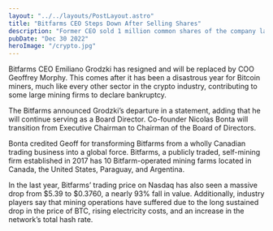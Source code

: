 ```yaml
---
layout: "../../layouts/PostLayout.astro"
title: "Bitfarms CEO Steps Down After Selling Shares"
description: "Former CEO sold 1 million common shares of the company last month according to filings."
pubDate: "Dec 30 2022"
heroImage: "/crypto.jpg"
---
```


Bitfarms CEO Emiliano Grodzki has resigned and will be replaced by COO Geoffrey Morphy. This comes after it has been a disastrous year for Bitcoin miners, much like every other sector in the crypto industry, contributing to some large mining firms to declare bankruptcy.

The Bitfarms announced Grodzki’s departure in a statement, adding that he will continue serving as a Board Director. Co-founder Nicolas Bonta will transition from Executive Chairman to Chairman of the Board of Directors.

Bonta credited Geoff for transforming Bitfarms from a wholly Canadian trading business into a global force. Bitfarms, a publicly traded, self-mining firm established in 2017 has 10 Bitfarm-operated mining farms located in Canada, the United States, Paraguay, and Argentina.

In the last year, Bitfarms’ trading price on Nasdaq has also seen a massive drop from $5.39 to $0.3760, a nearly 93% fall in value. Additionally, industry players say that mining operations have suffered due to the long sustained drop in the price of BTC, rising electricity costs, and an increase in the network’s total hash rate. 
